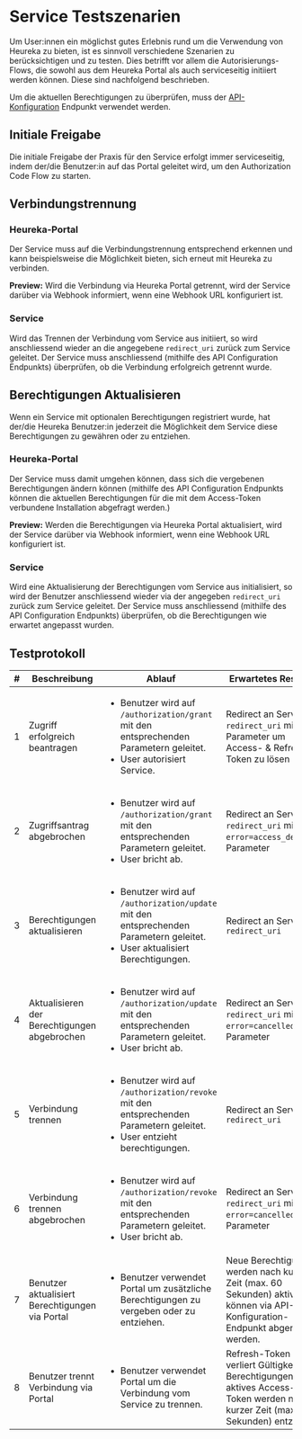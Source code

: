 # Service Testszenarien

Um User:innen ein möglichst gutes Erlebnis rund um die Verwendung von Heureka zu bieten, ist es sinnvoll verschiedene Szenarien zu berücksichtigen und zu testen.
Dies betrifft vor allem die Autorisierungs-Flows, die sowohl aus dem Heureka Portal als auch serviceseitig initiiert werden können.
Diese sind nachfolgend beschrieben.

Um die aktuellen Berechtigungen zu überprüfen, muss der [API-Konfiguration](./app_access.md#api-verwendung) Endpunkt verwendet werden.

## Initiale Freigabe

Die initiale Freigabe der Praxis für den Service erfolgt immer serviceseitig, indem der/die Benutzer:in auf das Portal geleitet wird, um den Authorization Code Flow zu starten. 

## Verbindungstrennung

### Heureka-Portal

Der Service muss auf die Verbindungstrennung entsprechend erkennen und kann beispielsweise die Möglichkeit bieten, sich erneut mit Heureka zu verbinden.

**Preview:** Wird die Verbindung via Heureka Portal getrennt, wird der Service darüber via Webhook informiert, wenn eine Webhook URL konfiguriert ist.

### Service

Wird das Trennen der Verbindung vom Service aus initiiert, so wird anschliessend wieder an die angegebene `redirect_uri` zurück zum Service geleitet. Der Service muss anschliessend (mithilfe des API Configuration Endpunkts) überprüfen, ob die Verbindung erfolgreich getrennt wurde.

## Berechtigungen Aktualisieren

Wenn ein Service mit optionalen Berechtigungen registriert wurde, hat der/die Heureka Benutzer:in jederzeit die Möglichkeit dem Service diese Berechtigungen zu gewähren oder zu entziehen. 

### Heureka-Portal

Der Service muss damit umgehen können, dass sich die vergebenen Berechtigungen ändern können (mithilfe des API Configuration Endpunkts können die aktuellen Berechtigungen für die mit dem Access-Token verbundene Installation abgefragt werden.)

**Preview:** Werden die Berechtigungen via Heureka Portal aktualisiert, wird der Service darüber via Webhook informiert, wenn eine Webhook URL konfiguriert ist.

### Service

Wird eine Aktualisierung der Berechtigungen vom Service aus initialisiert, so wird der Benutzer anschliessend wieder via der angegeben `redirect_uri` zurück zum Service geleitet. Der Service muss anschliessend (mithilfe des API Configuration Endpunkts) überprüfen, ob die Berechtigungen wie erwartet angepasst wurden.

## Testprotokoll
| # | Beschreibung                                    | Ablauf                                                                                                                                            | Erwartetes Resultat                                                                                                                |
|---|-------------------------------------------------|---------------------------------------------------------------------------------------------------------------------------------------------------|------------------------------------------------------------------------------------------------------------------------------------|
| 1 | Zugriff erfolgreich beantragen                  | <ul><li>Benutzer wird auf `/authorization/grant` mit den entsprechenden Parametern geleitet.</li><li>User autorisiert Service.</li></ul>          | Redirect an Service `redirect_uri` mit `code` Parameter um Access- & Refresh-Token zu lösen                                        |
| 2 | Zugriffsantrag abgebrochen                      | <ul><li>Benutzer wird auf `/authorization/grant` mit den entsprechenden Parametern geleitet.</li><li>User bricht ab.</li></ul>                    | Redirect an Service `redirect_uri` mit `error=access_denied`-Parameter                                                             |
| 3 | Berechtigungen aktualisieren                    | <ul><li>Benutzer wird auf `/authorization/update` mit den entsprechenden Parametern geleitet.</li><li>User aktualisiert Berechtigungen.</li></ul> | Redirect an Service `redirect_uri`                                                                                                 |
| 4 | Aktualisieren der Berechtigungen abgebrochen    | <ul><li>Benutzer wird auf `/authorization/update` mit den entsprechenden Parametern geleitet.</li><li>User bricht ab.</li></ul>                   | Redirect an Service `redirect_uri` mit `error=cancelled`-Parameter                                                                 |
| 5 | Verbindung trennen                              | <ul><li>Benutzer wird auf `/authorization/revoke` mit den entsprechenden Parametern geleitet.</li><li>User entzieht berechtigungen.</li></ul>     | Redirect an Service `redirect_uri`                                                                                                 |
| 6 | Verbindung trennen abgebrochen                  | <ul><li>Benutzer wird auf `/authorization/revoke` mit den entsprechenden Parametern geleitet.</li><li>User bricht ab.</li></ul>                   | Redirect an Service `redirect_uri` mit `error=cancelled`-Parameter                                                                 |
| 7 | Benutzer aktualisiert Berechtigungen via Portal | <ul><li>Benutzer verwendet Portal um zusätzliche Berechtigungen zu vergeben oder zu entziehen.</li></ul>                                          | Neue Berechtigungen werden nach kurzer Zeit (max. 60 Sekunden) aktiv und können via API-Konfiguration-Endpunkt abgerufen werden.   |
| 8 | Benutzer trennt Verbindung via Portal           | <ul><li>Benutzer verwendet Portal um die Verbindung vom Service zu trennen.</li></ul>                                                             | Refresh-Token verliert Gültigkeit und Berechtigungen für aktives Access-Token werden nach kurzer Zeit (max. 60 Sekunden) entzogen. |
